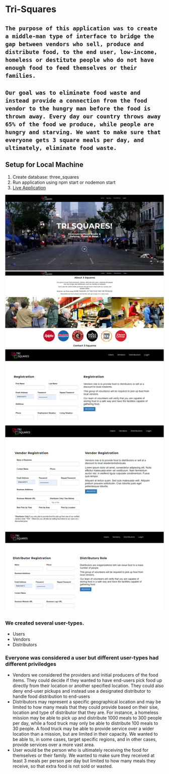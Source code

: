 # Tri-Squares
## ``` The purpose of this application was to create a middle-man type of interface to bridge the gap between vendors who sell, produce and distribute food, to the end user, low-income, homeless or destitute people who do not have enough food to feed themselves or their families. ```

## ```Our goal was to eliminate food waste and instead provide a connection from the food vendor to the hungry man before the food is thrown away. Every day our country throws away 65% of the food we produce, while people are hungry and starving. We want to make sure that everyone gets 3 square meals per day, and ultimately, eliminate food waste.```

## Setup for Local Machine
1. Create database: three_squares
2. Run application using npm start or nodemon start
3. [Live Application](https://safe-wildwood-89882.herokuapp.com/)

![Home Page](/Screenshots/Capture.PNG)
![Home Page Continued](/Screenshots/Capture2.PNG)
![user Registration](/Screenshots/Capture3.PNG)
![Vendor Registration](/Screenshots/Capture4.PNG)
![Distributor Registration](/Screenshots/Capture5.PNG)

### We created several user-types. 
- Users
- Vendors
- Distributors

### Everyone was considered a user but different user-types had different priviledges
- Vendors we considered the providers and initial producers of the food items. They could decide if they wanted to have end-users pick food up directly from their location or another specified location. They could also deny end-user pickups and instead use a designated distributor to handle food distribution to end-users
- Distributors may represent a specific geographical location and may be limited to how many meals that they could provide based on their sise, location and type of distributor that they are. For instance, a homeless mission may be able to pick up and distribute 1000 meals to 300 people per day, while a food truck may only be able to distribute 100 meals to 30 people. A food truck may be able to provide service over a wider location than a mission, but are limited in their capacity. We wanted to be able to, in some cases, target specific regions, and in other cases, provide services over a more vast area. 
- User would be the person who is ultimately receiving the food for themselves or their family. We wanted to make sure they received at least 3 meals per person per day but limited to how many meals they receive, so that extra food is not sold or wasted. 